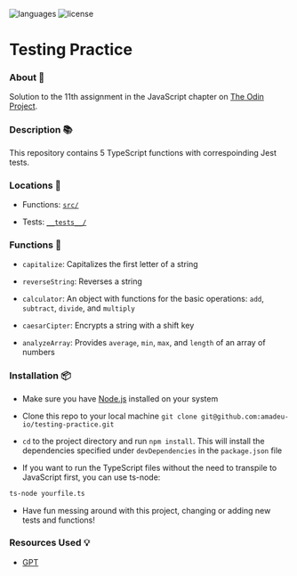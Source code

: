 ![languages](https://img.shields.io/badge/languages-ts-blue)
![license](https://img.shields.io/badge/license-MIT-green)

# Testing Practice

### About 📖

Solution to the 11th assignment in the JavaScript chapter on [The Odin Project](https://www.theodinproject.com/lessons/node-path-javascript-testing-practice).

### Description 📚

This repository contains 5 TypeScript functions with correspoinding Jest tests.

### Locations 📍

- Functions: [`src/`](src/)

- Tests: [`__tests__/`](__tests__/)

### Functions 🔧

- `capitalize`: Capitalizes the first letter of a string

- `reverseString`: Reverses a string

- `calculator`: An object with functions for the basic operations: `add`, `subtract`, `divide`, and `multiply`

- `caesarCipter`: Encrypts a string with a shift key

- `analyzeArray`: Provides `average`, `min`, `max`, and `length` of an array of numbers

### Installation 📦

- Make sure you have [Node.js](https://nodejs.org) installed on your system

- Clone this repo to your local machine `git clone git@github.com:amadeu-io/testing-practice.git`

- `cd` to the project directory and run `npm install`. This will install the dependencies specified under `devDependencies` in the `package.json` file

- If you want to run the TypeScript files without the need to transpile to JavaScript first, you can use ts-node:

```bash
ts-node yourfile.ts
```

- Have fun messing around with this project, changing or adding new tests and functions!

### Resources Used 💡

- [GPT](https://chat.openai.com)
